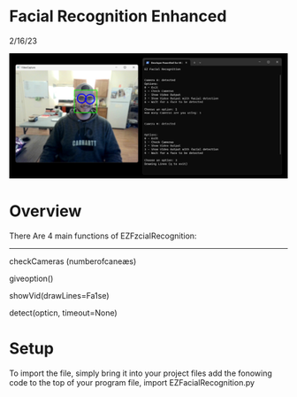 # Facial Recognition Enhanced
2/16/23

<img src="FacialDetectionScreenshot.png" />


<h1>Overview</h1>
There Are 4 main functions of EZFzciaIRecognition:

 ---
 
checkCameras (numberofcaneæs)

giveoption()

showVid(drawLines=Fa1se)

detect(opticn, timeout=None)

# Setup
To import the file, simply bring it into your project files add the fonowing code to the top of your program file,
import EZFacialRecognition.py

